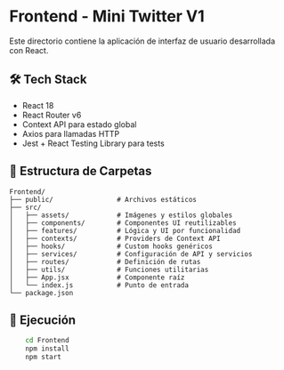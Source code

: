 # Frontend - Mini Twitter V1

Este directorio contiene la aplicación de interfaz de usuario desarrollada con React.

## 🛠 Tech Stack

- React 18
- React Router v6
- Context API para estado global
- Axios para llamadas HTTP
- Jest + React Testing Library para tests

## 📂 Estructura de Carpetas

```plaintext
Frontend/
├── public/                # Archivos estáticos
├── src/
│   ├── assets/            # Imágenes y estilos globales
│   ├── components/        # Componentes UI reutilizables
│   ├── features/          # Lógica y UI por funcionalidad
│   ├── contexts/          # Providers de Context API
│   ├── hooks/             # Custom hooks genéricos
│   ├── services/          # Configuración de API y servicios
│   ├── routes/            # Definición de rutas
│   ├── utils/             # Funciones utilitarias
│   ├── App.jsx            # Componente raíz
│   └── index.js           # Punto de entrada
└── package.json
```
## 🚀 Ejecución
```bash
    cd Frontend
    npm install
    npm start
```